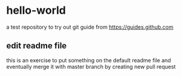 # hello-world
a test repository to try out git guide from https://guides.github.com

## edit readme file
this is an exercise to put something on the default readme file and eventually merge it with master branch by creating new pull request
